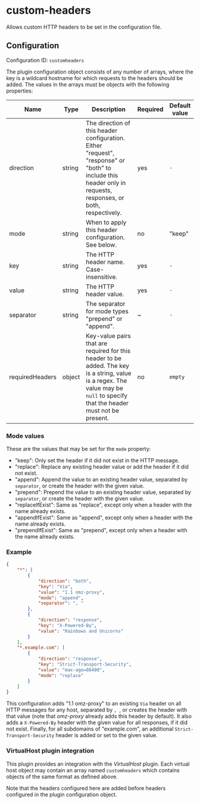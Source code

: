 # custom-headers

Allows custom HTTP headers to be set in the configuration file.


## Configuration

Configuration ID: `customheaders`

The plugin configuration object consists of any number of arrays, where the key is a wildcard hostname for which requests to the headers should be added. The values in the arrays must be objects with the following properties:

| Name | Type | Description | Required | Default value |
| --- | --- | --- | --- | --- |
| direction | string | The direction of this header configuration. Either "request", "response" or "both" to include this header only in requests, responses, or both, respectively. | yes | `-` |
| mode | string | When to apply this header configuration. See below. | no | "keep" |
| key | string | The HTTP header name. Case-insensitive. | yes | `-` |
| value | string | The HTTP header value. | yes | `-` |
| separator | string | The separator for mode types "prepend" or "append". | ~ | `-` |
| requiredHeaders | object | Key-value pairs that are required for this header to be added. The key is a string, value is a regex. The value may be `null` to specify that the header must not be present. | no | `empty` |

### Mode values

These are the values that may be set for the `mode` property:
- "keep": Only set the header if it did not exist in the HTTP message.
- "replace": Replace any existing header value or add the header if it did not exist.
- "append": Append the value to an existing header value, separated by `separator`, or create the header with the given value.
- "prepend": Prepend the value to an existing header value, separated by `separator`, or create the header with the given value.
- "replaceIfExist": Same as "replace", except only when a header with the name already exists.
- "appendIfExist": Same as "append", except only when a header with the name already exists.
- "prependIfExist": Same as "prepend", except only when a header with the name already exists.

### Example

```json
{
    "*": [
        {
            "direction": "both",
            "key": "Via",
            "value": "1.1 omz-proxy",
            "mode": "append",
            "separator": ", "
        },
        {
            "direction": "response",
            "key": "X-Powered-By",
            "value": "Rainbows and Unicorns"
        }
    ],
    "*.example.com": [
        {
            "direction": "response",
            "key": "Strict-Transport-Security",
            "value": "max-age=86400",
            "mode": "replace"
        }
    ]
}
```

This configuration adds "1.1 omz-proxy" to an existing `Via` header on all HTTP messages for any host, separated by `, `, or creates the header with that value (note that *omz-proxy* already adds this header by default). It also adds a `X-Powered-By` header with the given value for all responses, if it did not exist. Finally, for all subdomains of "example.com", an additional `Strict-Transport-Security` header is added or set to the given value.

### VirtualHost plugin integration

This plugin provides an integration with the *VirtualHost* plugin. Each virtual host object may contain an array named `customheaders` which contains objects of the same format as defined above.

Note that the headers configured here are added before headers configured in the plugin configuration object.


